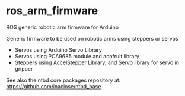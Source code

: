 # ros_arm_firmware
ROS generic robotic arm firmware for Arduino

Generic firmware to be used on robotic arms using steppers or servos

- Servos using Arduino Servo Library
- Servos using PCA9685 module and adafruit library
- Steppers using AccelStepper Library, and Servo library for servo in gripper

See also the ntbd core packages repository at: https://github.com/inaciose/ntbd_base

